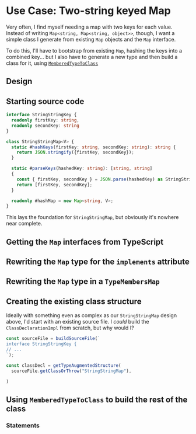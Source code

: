 # Use Case: Two-string keyed Map

Very often, I find myself needing a map with two keys for each value.  Instead of writing `Map<string, Map<string, object>>`, though, I want a simple class I generate from existing `Map` objects and the `Map` interface.

To do this, I'll have to bootstrap from existing `Map`, hashing the keys into a combined key... but I also have to generate a new type and then build a class for it, using [`MemberedTypeToClass`](../guides/MemberedTypeToClass.md)

## Design

## Starting source code

```typescript
interface StringStringKey {
  readonly firstKey: string,
  readonly secondKey: string
}

class StringStringMap<V> {
  static #hashKeys(firstKey: string, secondKey: string): string {
    return JSON.stringify({firstKey, secondKey});
  }

  static #parseKeys(hashedKey: string): [string, string]
  {
    const { firstKey, secondKey } = JSON.parse(hashedKey) as StringStringKey;
    return [firstKey, secondKey];
  }

  readonly #hashMap = new Map<string, V>;
}
```

This lays the foundation for `StringStringMap`, but obviously it's nowhere near complete.  

## Getting the `Map` interfaces from TypeScript

## Rewriting the `Map` type for the `implements` attribute

## Rewriting the `Map` type in a `TypeMembersMap`

## Creating the existing class structure

Ideally with something even as complex as our `StringStringMap` design above, I'd start with an existing source file.  I _could_ build the `ClassDeclarationImpl` from scratch, but why would I?

```typescript
const sourceFile = buildSourceFile(`
interface StringStringKey {
// ...
`);

const classDecl = getTypeAugmentedStructure(
  sourceFile.getClassOrThrow("StringStringMap"),

)
```

## Using `MemberedTypeToClass` to build the rest of the class

### Statements
